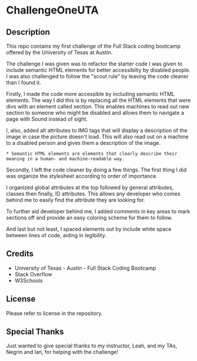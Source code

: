 # ChallengeOneUTA

## Description

This repo contains my first challenge of the Full Stack coding bootcamp offered by the University of Texas at Austin. 

The challenge I was given was to refactor the starter code I was given to include semantic HTML elements for better accessibilty by disabled people. I was also challenged to follow the "scout rule" by leaving the code cleaner than I found it.

Firstly, I made the code more accessible by including semantic HTML elements. The way I did this is by replacing all the HTML elements that were divs with an element called section. This enables machines to read out new section to someone who might be disabled and allows them to navigate a page with Sound instead of sight. 

I, also, added alt attributes to IMG tags that will display a description of the image in case the picture doesn't load. This will also read out on a machine to a disabled person and gives them a description of the image.
    
    * Semantic HTML elements are elements that clearly describe their meaning in a human- and machine-readable way.
    
Secondly, I left the code cleaner by doing a few things. The first thing I did was organize the stylesheet according to order of importance. 

I organized global attributes at the top followed by general attributes, classes then finally, ID attributes. This allows any developer who comes behind me to easily find the attribute they are looking for.

To further aid developer behind me, I added comments in key areas to mark sections off and provide an easy coloring scheme for them to follow.

And last but not least, I spaced elements out by include white space between lines of code, aiding in legibility.

## Credits

* University of Texas - Austin - Full Stack Coding Bootcamp
* Stack Overflow
* W3Schools

## License

Please refer to license in the repository.

## Special Thanks

Just wanted to give special thanks to my instructor, Leah, and my TAs, Negrin and Ian, for helping with the challenge!
